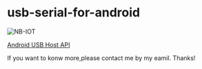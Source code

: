 # usb-serial-for-android

![NB-IOT](https://user-images.githubusercontent.com/37928802/76527388-1c493880-64aa-11ea-9772-5128f39bdad2.png)

[Android USB Host API](http://developer.android.com/guide/topics/connectivity/usb/host.html)

If you want to konw more,please contact me by my eamil.
Thanks!


